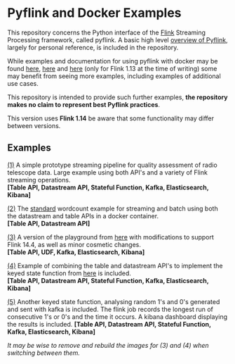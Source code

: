 # Pyflink and Docker Examples
This repository concerns the Python interface of the [Flink](https://flink.apache.org/) Streaming Processing framework, called pyflink. A basic high level [overview of Pyflink](FlinkandPyflink.md), largely for personal reference, is included in the repository.

While examples and documentation for using pyflink with docker may be found [here](https://nightlies.apache.org/flink/flink-docs-stable/), [here](https://github.com/apache/flink/tree/release-1.14/flink-python/pyflink/examples) and [here](https://github.com/apache/flink-playgrounds/tree/master/pyflink-walkthrough) (only for Flink 1.13 at the time of writing) some may benefit from seeing more examples, including examples of additional use cases. 

This repository is intended to provide such further examples, **the repository makes no claim to represent best Pyflink practices**.

This version uses **Flink 1.14** be aware that some functionality may differ between versions.
## Examples
[(1)](example-pipeline) A simple prototype streaming pipeline for quality assessment of radio telescope data. Large example using both API's and a variety of Flink streaming operations.       
**[Table API, Datastream API, Stateful Function, Kafka, Elasticsearch, Kibana]**

[(2)](wordcount) The [standard](https://nightlies.apache.org/flink/flink-docs-release-1.14/docs/dev/python/table_api_tutorial/) wordcount example for streaming and batch using both the datastream and table APIs in a docker container.   
**[Table API, Datastream API]**

[(3)](modified-playground) A version of the playground from [here](https://github.com/apache/flink-playgrounds/tree/master/pyflink-walkthrough) with modifications to support Flink 14.4, as well as minor cosmetic changes.  
**[Table API, UDF, Kafka, Elasticsearch, Kibana]**

[(4)](stateful-pair-avg) Example of combining the table and datastream API's to implement the keyed state function from [here](https://nightlies.apache.org/flink/flink-docs-release-1.14/docs/dev/datastream/fault-tolerance/state/) is included.    
**[Table API, Datastream API, Stateful Function, Kafka, Elasticsearch, Kibana]**

[(5)](stateful-longest-run) Another keyed state function, analysing random 1's and 0's generated and sent with kafka is included. The flink job records the longest run of consecutive 1's or 0's and the time it occurs. A kibana dashboard displaying the results is included.
**[Table API, Datastream API, Stateful Function, Kafka, Elasticsearch, Kibana]**

*It may be wise to remove and rebuild the images for (3) and (4) when switching between them.*
<!---
 (5) A process where integers are being generated and then analysed for their primality is also included.   
**[Table API, Datastream API, Stateful Function, Parallel Execution, Kafka, Elasticsearch, Kibana]**
-->
